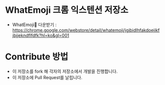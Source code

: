 #  WhatEmoji 크롬 익스텐션 저장소

* WhatEmoji🤔 다운받기 : https://chrome.google.com/webstore/detail/whatemoji/jgjbidlhfakdoejikfjbjjekndflfdfk?hl=ko&gl=001

# Contribute 방법
* 이 저장소를 fork 해 각자의 저장소에서 개발을 진행합니다.
* 이 저장소에 Pull Request를 날립니다.
